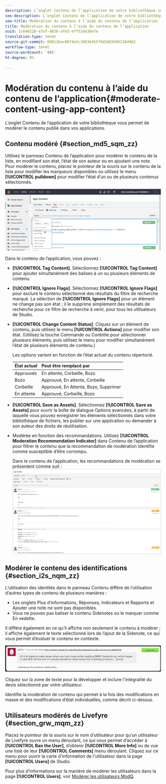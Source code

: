 ```yaml
---
description: L’onglet Contenu de l’application de votre bibliothèque vous permet de modérer le contenu publié dans vos applications.
seo-description: L’onglet Contenu de l’application de votre bibliothèque vous permet de modérer le contenu publié dans vos applications.
seo-title: Modération du contenu à l’aide du contenu de l’application
title: Modération du contenu à l’aide du contenu de l’application
uuid: 1c648128-e7ef-4836-afe5-eff52de30e7e
translation-type: tm+mt
source-git-commit: 09011bac06f4a1c39836455f9d16654952184962
workflow-type: tm+mt
source-wordcount: '465'
ht-degree: 0%

---
```



# Modération du contenu à l’aide du contenu de l’application{#moderate-content-using-app-content}

L’onglet Contenu de l’application de votre bibliothèque vous permet de modérer le contenu publié dans vos applications.

## Contenu modéré {#section_md5_sqm_zz}

Utilisez le panneau Contenu de l’application pour modérer le contenu de la liste, en modifiant son état, l’état de son auteur ou en ajoutant une note. Pour modérer le contenu, placez le pointeur de la souris sur le contenu de la liste pour modifier les marqueurs disponibles ou utilisez le menu **[!UICONTROL pulldown]** pour modifier l’état d’un ou de plusieurs contenus sélectionnés.

![](assets/PublishedActionsMenu-1024x402.png)

Dans le contenu de l’application, vous pouvez :

* **[!UICONTROL Tag Content]**. Sélectionnez **[!UICONTROL Tag Content]** pour ajouter simultanément des balises à un ou plusieurs éléments de contenu.

* **[!UICONTROL Ignore Flags]**. Sélectionnez **[!UICONTROL Ignore Flags]** pour exclure le contenu sélectionné des résultats du filtre de recherche marqué. La sélection de **[!UICONTROL Ignore Flags]** pour un élément ne change pas son état ; il le supprime simplement des résultats de recherche pour ce filtre de recherche à venir, pour tous les utilisateurs de Studio.

* **[!UICONTROL Change Content Status]**. Cliquez sur un élément de contenu, puis utilisez le menu **[!UICONTROL Actions]** pour modifier son état. (Utilisez la touche Commande ou Contrôle pour sélectionner plusieurs éléments, puis utilisez le menu pour modifier simultanément l’état de plusieurs éléments de contenu.)

   Les options varient en fonction de l’état actuel du contenu répertorié.

   | État actuel | Peut être remplacé par |
   |---|---|
   | Approuvés | En attente, Corbeille, Bozo |
   | Bozo | Approuvé, En attente, Corbeille |
   | Corbeille | Approuvé, En Attente, Bozo, Supprimer |
   | En attente | Approuvé, Corbeille, Bozo |

* **[!UICONTROL Save as Assets]**. Sélectionnez **[!UICONTROL Save as Assets]** pour ouvrir la boîte de dialogue Options avancées, à partir de laquelle vous pouvez enregistrer les éléments sélectionnés dans votre bibliothèque de fichiers, les publier sur une application ou demander à son auteur des droits de réutilisation.

* Modérée en fonction des recommandations. Utilisez **[!UICONTROL Moderation Recommendation Indicator]** dans Contenu de l’application pour filtrer le contenu que la recommandation de modération identifie comme susceptible d’être corrompu.

   Dans le contenu de l’application, les recommandations de modération se présentent comme suit :  ![](assets/modreco3.png)

## Modérer le contenu des identifications {#section_i2s_nqm_zz}

L’utilisation des identités dans le panneau Contenu diffère de l’utilisation d’autres types de contenu de plusieurs manières :

* Les onglets Plus d’informations, Réponses, Indicateurs et Rapports et Ajouter une note ne sont pas disponibles.
* Vous ne pouvez pas baliser le contenu Sidenotes ou le marquer comme En vedette.

Il diffère également en ce qu’il affiche non seulement le contenu à modérer ; il affiche également le texte sélectionné lors de l’ajout de la Sidenote, ce qui vous permet d’évaluer le contenu en contexte.

![](assets/SidenotesContent.png)

Cliquez sur la zone de texte pour la développer et inclure l&#39;intégralité du devis sélectionné par votre utilisateur.

Identifie la modération de contenu qui permet à la fois des modifications en masse et des modifications d’état individuelles, comme décrit ci-dessus.

## Utilisateurs modérés de Livefyre {#section_grw_mqm_zz}

Placez le pointeur de la souris sur le nom d’utilisateur pour qu’un utilisateur de Livefyre ouvre un menu déroulant, ce qui vous permet d’accéder à **[!UICONTROL Ban the User]**, d’obtenir **[!UICONTROL More Info]** ou de vue une liste de leur **[!UICONTROL Comments]** menu déroulant. Cliquez sur ce menu pour ouvrir la carte d&#39;information de l&#39;utilisateur dans la page **[!UICONTROL Users]** de Studio.

Pour plus d’informations sur la manière de modérer les utilisateurs dans la page **[!UICONTROL Users]**, voir [Modérer les utilisateurs ModQ](/help/using/c-features-livefyre/c-about-moderation/t-moderate-users-modq.md#t_moderate_users_modq).
